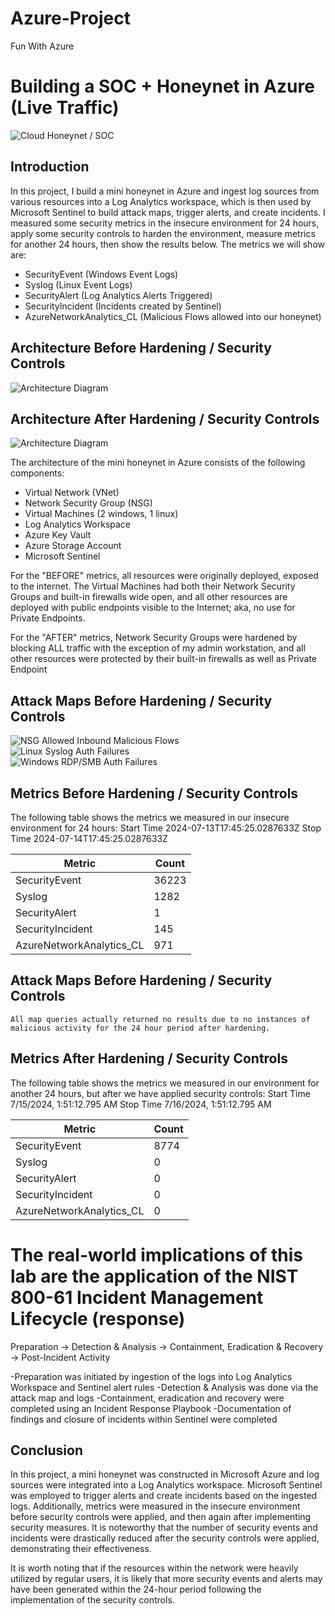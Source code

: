 # Azure-Project
Fun With Azure
# Building a SOC + Honeynet in Azure (Live Traffic)
![Cloud Honeynet / SOC](https://i.imgur.com/QJlsQUX.jpeg)

## Introduction

In this project, I build a mini honeynet in Azure and ingest log sources from various resources into a Log Analytics workspace, which is then used by Microsoft Sentinel to build attack maps, trigger alerts, and create incidents. I measured some security metrics in the insecure environment for 24 hours, apply some security controls to harden the environment, measure metrics for another 24 hours, then show the results below. The metrics we will show are:

- SecurityEvent (Windows Event Logs)
- Syslog (Linux Event Logs)
- SecurityAlert (Log Analytics Alerts Triggered)
- SecurityIncident (Incidents created by Sentinel)
- AzureNetworkAnalytics_CL (Malicious Flows allowed into our honeynet)

## Architecture Before Hardening / Security Controls
![Architecture Diagram](https://i.imgur.com/B0id2MD.jpeg)

## Architecture After Hardening / Security Controls
![Architecture Diagram](https://i.imgur.com/9qVTO5Q.png)

The architecture of the mini honeynet in Azure consists of the following components:

- Virtual Network (VNet)
- Network Security Group (NSG)
- Virtual Machines (2 windows, 1 linux)
- Log Analytics Workspace
- Azure Key Vault
- Azure Storage Account
- Microsoft Sentinel

For the "BEFORE" metrics, all resources were originally deployed, exposed to the internet. The Virtual Machines had both their Network Security Groups and built-in firewalls wide open, and all other resources are deployed with public endpoints visible to the Internet; aka, no use for Private Endpoints.

For the "AFTER" metrics, Network Security Groups were hardened by blocking ALL traffic with the exception of my admin workstation, and all other resources were protected by their built-in firewalls as well as Private Endpoint

## Attack Maps Before Hardening / Security Controls
![NSG Allowed Inbound Malicious Flows](https://i.imgur.com/VszKwA1.png)<br>
![Linux Syslog Auth Failures](https://i.imgur.com/E7iO3zc.png)<br>
![Windows RDP/SMB Auth Failures](https://i.imgur.com/zubhygl.png)<br>

## Metrics Before Hardening / Security Controls

The following table shows the metrics we measured in our insecure environment for 24 hours:
Start Time 2024-07-13T17:45:25.0287633Z
Stop Time 2024-07-14T17:45:25.0287633Z

| Metric                   | Count
| ------------------------ | -----
| SecurityEvent            | 36223
| Syslog                   | 1282
| SecurityAlert            | 1
| SecurityIncident         | 145
| AzureNetworkAnalytics_CL | 971

## Attack Maps Before Hardening / Security Controls

```All map queries actually returned no results due to no instances of malicious activity for the 24 hour period after hardening.```

## Metrics After Hardening / Security Controls

The following table shows the metrics we measured in our environment for another 24 hours, but after we have applied security controls:
Start Time 7/15/2024, 1:51:12.795 AM
Stop Time	7/16/2024, 1:51:12.795 AM

| Metric                   | Count
| ------------------------ | -----
| SecurityEvent            | 8774
| Syslog                   | 0
| SecurityAlert            | 0
| SecurityIncident         | 0
| AzureNetworkAnalytics_CL | 0


# The real-world implications  of this lab are the application of the NIST 800-61 Incident Management Lifecycle (response)
Preparation -> Detection & Analysis -> Containment, Eradication & Recovery -> Post-Incident Activity 

-Preparation was initiated by ingestion of the logs into Log Analytics Workspace and Sentinel alert rules
-Detection & Analysis was done via the attack map and logs
-Containment, eradication and recovery were completed using an Incident Response Playbook
-Documentation of findings and closure of incidents within Sentinel were completed


## Conclusion

In this project, a mini honeynet was constructed in Microsoft Azure and log sources were integrated into a Log Analytics workspace. Microsoft Sentinel was employed to trigger alerts and create incidents based on the ingested logs. Additionally, metrics were measured in the insecure environment before security controls were applied, and then again after implementing security measures. It is noteworthy that the number of security events and incidents were drastically reduced after the security controls were applied, demonstrating their effectiveness.

It is worth noting that if the resources within the network were heavily utilized by regular users, it is likely that more security events and alerts may have been generated within the 24-hour period following the implementation of the security controls.


